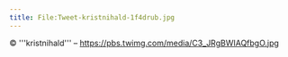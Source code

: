 ```yaml
---
title: File:Tweet-kristnihald-1f4drub.jpg
---
```


© '''kristnihald''' – https://pbs.twimg.com/media/C3_JRgBWIAQfbgO.jpg